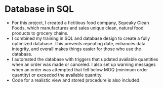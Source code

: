 # Database in SQL
* For this project, I created a fictitious food company, Squeaky Clean Foods, which manufactures and sales unique clean, natural food products to grocery chains. 
* I combined my training in SQL and database design to create a fully optimized database. This prevents repeating date, enhances data integrity, and overall makes
  things easier for those who use the database.
* I automated the database with triggers that updated available quantities when an order was made or canceled. I also set up warning messages when an order
  was attempted that fell below MOQ (minimum order quantity) or exceeded the available quantity. 
* Code for a realistic view and stored procedure is also included.
  

